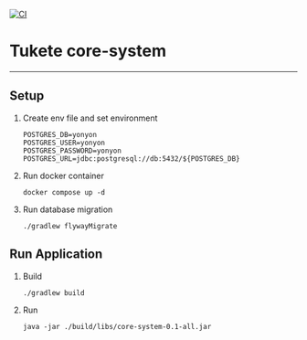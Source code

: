 [![CI](https://github.com/TriggerYonyon/tsukete_backend/actions/workflows/.github-ci.yml/badge.svg)](https://github.com/TriggerYonyon/tsukete_backend/actions/workflows/.github-ci.yml)
# Tukete core-system

---

## Setup

1. Create env file and set environment <br>
    ```dotenv
    POSTGRES_DB=yonyon
    POSTGRES_USER=yonyon
    POSTGRES_PASSWORD=yonyon
    POSTGRES_URL=jdbc:postgresql://db:5432/${POSTGRES_DB}
    ```
2. Run docker container
   ```commandline
   docker compose up -d
   ```
3. Run database migration
    ```commandline
    ./gradlew flywayMigrate
    ```
## Run Application
1. Build
   ```commandline
   ./gradlew build
   ```
2. Run
   ```commandline
   java -jar ./build/libs/core-system-0.1-all.jar 
   ```
   




